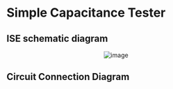 # Simple Capacitance Tester

## ISE schematic diagram
<p align="center">
  <img src="https://github.com/DarthEricXD/Simple-Capacitance-Tester/blob/main/pics/1%20ISE%20schematic%20diagram.png" alt="image">
</p>

## Circuit Connection Diagram
